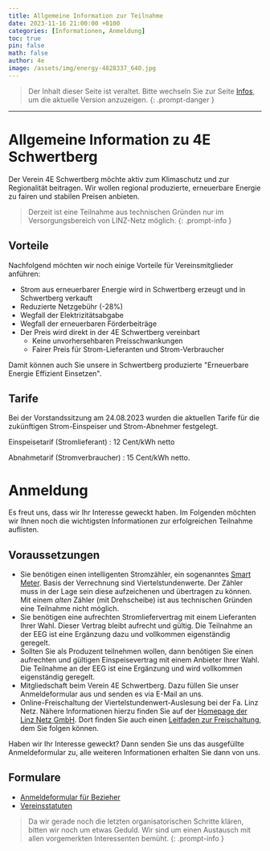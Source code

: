 ```yaml
---
title: Allgemeine Information zur Teilnahme
date: 2023-11-16 21:00:00 +0100
categories: [Informationen, Anmeldung]
toc: true
pin: false
math: false
author: 4e
image: /assets/img/energy-4828337_640.jpg
---
```


> Der Inhalt dieser Seite ist veraltet. Bitte wechseln Sie zur Seite [Infos](/infos), um die aktuelle
> Version anzuzeigen.
{: .prompt-danger }

---

# Allgemeine Information zu **4E Schwertberg**

Der Verein 4E Schwertberg möchte aktiv zum Klimaschutz und zur Regionalität beitragen. Wir wollen regional produzierte, erneuerbare Energie zu fairen und stabilen Preisen anbieten.

> Derzeit ist eine Teilnahme aus technischen Gründen nur im Versorgungsbereich von LINZ-Netz möglich.
{: .prompt-info }

## Vorteile

Nachfolgend möchten wir noch einige Vorteile für Vereinsmitglieder anführen:

- Strom aus erneuerbarer Energie wird in Schwertberg erzeugt und in Schwertberg verkauft
- Reduzierte Netzgebühr (-28%)
- Wegfall der Elektrizitätsabgabe
- Wegfall der erneuerbaren Förderbeiträge
- Der Preis wird direkt in der 4E Schwertberg vereinbart
  + Keine unvorhersehbaren Preisschwankungen
  + Fairer Preis für Strom-Lieferanten und Strom-Verbraucher

Damit können auch Sie unsere in Schwertberg produzierte "Erneuerbare Energie Effizient Einsetzen".

## Tarife

Bei der Vorstandssitzung am 24.08.2023 wurden die aktuellen Tarife für die zukünftigen Strom-Einspeiser und Strom-Abnehmer festgelegt.

Einspeisetarif (Stromlieferant)
: 12 Cent/kWh netto 

Abnahmetarif (Stromverbraucher)
: 15 Cent/kWh netto.

# Anmeldung

Es freut uns, dass wir Ihr Interesse geweckt haben. Im Folgenden möchten wir Ihnen noch die wichtigsten Informationen zur erfolgreichen Teilnahme
auflisten.

## Voraussetzungen

- Sie benötigen einen intelligenten Stromzähler, ein sogenanntes [Smart Meter][smartmeter]. Basis der Verrechnung sind Viertelstundenwerte.
  Der Zähler muss in der Lage sein diese aufzeichenen und übertragen zu können. Mit einem _alten_ Zähler (mit Drehscheibe) ist aus technischen
  Gründen eine Teilnahme nicht möglich.
- Sie benötigen eine aufrechten Stromliefervertrag mit einem Lieferanten Ihrer Wahl. Dieser Vertrag bleibt aufrecht und gültig.
  Die Teilnahme an der EEG ist eine Ergänzung dazu und vollkommen eigenständig geregelt.
- Sollten Sie als Produzent teilnehmen wollen, dann benötigen Sie einen aufrechten und gültigen Einspeisevertrag mit einem
  Anbieter Ihrer Wahl. Die Teilnahme an der EEG ist eine Ergänzung und wird vollkommen eigenständig geregelt.
- Mitgliedschaft beim Verein 4E Schwertberg. Dazu füllen Sie unser Anmeldeformular aus und senden es via E-Mail an uns.
- Online-Freischaltung der Viertelstundenwert-Auslesung bei der Fa. Linz Netz. Nähere Informationen hierzu finden Sie auf der [Homepage der Linz Netz GmbH][linznetz].
  Dort finden Sie auch einen [Leitfaden zur Freischaltung][linznetz-leitfaden], dem Sie folgen können.

Haben wir Ihr Interesse geweckt? Dann senden Sie uns das ausgefüllte Anmeldeformular zu, alle weiteren Informationen erhalten Sie dann von uns.

## Formulare

- [Anmeldeformular für Bezieher](/assets/docs/Aufnahmeantrag-Kaeufer.pdf)
- [Vereinsstatuten](/assets/docs/Vereinsstatuten_4E_Schwertberg.pdf)

> Da wir gerade noch die letzten organisatorischen Schritte klären, bitten wir noch um etwas Geduld. Wir sind um einen Austausch mit allen vorgemerkten Interessenten bemüht.
{: .prompt-info }


[smartmeter]: https://www.e-control.at/konsumenten/smart-meter
[linznetz]: https://www.linznetz.at/portal/de/home/online_services/serviceportal/verbrauchsdateninformation_1/verbrauchsdateninformation.html#
[linznetz-leitfaden]: https://www.linznetz.at/media/linz_netz_website/netz_dokumente/leitfaden-vdi.pdf
